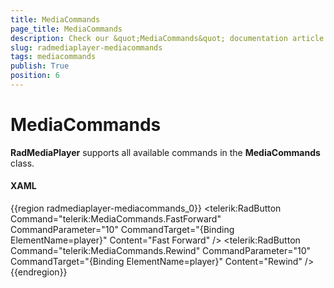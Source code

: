```yaml
---
title: MediaCommands
page_title: MediaCommands
description: Check our &quot;MediaCommands&quot; documentation article for the RadMediaPlayer WPF control.
slug: radmediaplayer-mediacommands
tags: mediacommands
publish: True
position: 6
---
```


# MediaCommands

__RadMediaPlayer__ supports all available commands in the __MediaCommands__ class.

#### __XAML__

{{region radmediaplayer-mediacommands_0}}
	<StackPanel Orientation="Vertical">
		<telerik:RadButton Command="telerik:MediaCommands.FastForward" 
						   CommandParameter="10"
						   CommandTarget="{Binding ElementName=player}"
						   Content="Fast Forward" />
		<telerik:RadButton Command="telerik:MediaCommands.Rewind" 
						   CommandParameter="10"
						   CommandTarget="{Binding ElementName=player}"
						   Content="Rewind" />
	</StackPanel>
{{endregion}}